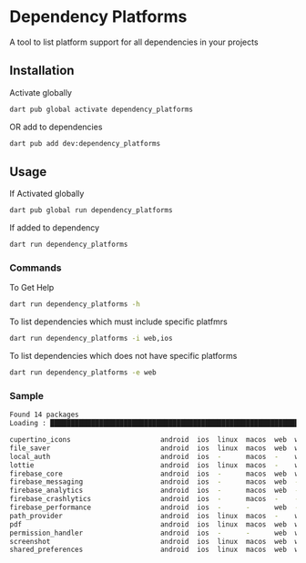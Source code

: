 # Dependency Platforms

A tool to list platform support for all dependencies in your projects

## Installation

Activate globally

```bash
dart pub global activate dependency_platforms
```

OR add to dependencies

```bash
dart pub add dev:dependency_platforms
```

## Usage

If Activated globally

```bash
dart pub global run dependency_platforms
```

If added to dependency

```bash
dart run dependency_platforms
```

### Commands

To Get Help

```bash
dart run dependency_platforms -h
```

To list dependencies which must include specific platfmrs

```bash
dart run dependency_platforms -i web,ios
```

To list dependencies which does not have specific platforms

```bash
dart run dependency_platforms -e web
```

### Sample

```bash
Found 14 packages
Loading : ███████████████████████████████████████████████████████████████████████████████████████ 14/14 100.0% [ 0:00:00.01 / 0:00:00.00 ]

cupertino_icons                      android  ios  linux  macos  web  windows
file_saver                           android  ios  linux  macos  web  windows
local_auth                           android  ios  -      macos  -    windows
lottie                               android  ios  linux  macos  -    windows
firebase_core                        android  ios  -      macos  web  windows
firebase_messaging                   android  ios  -      macos  web  -      
firebase_analytics                   android  ios  -      macos  web  -      
firebase_crashlytics                 android  ios  -      macos  -    -      
firebase_performance                 android  ios  -      -      web  -      
path_provider                        android  ios  linux  macos  -    windows
pdf                                  android  ios  linux  macos  web  windows
permission_handler                   android  ios  -      -      web  windows
screenshot                           android  ios  linux  macos  web  windows
shared_preferences                   android  ios  linux  macos  web  windows
```


